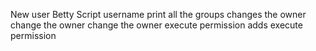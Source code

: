 New user Betty
Script username
print all the groups
changes the owner
change the owner
change the owner
execute permission
adds execute permission
